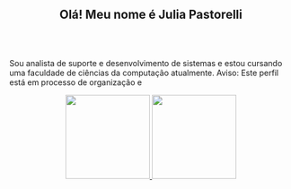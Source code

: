 <h2 align="center">Olá! Meu nome é Julia Pastorelli</h2>

  <br></br>
  <p>Sou analista de suporte e desenvolvimento de sistemas e estou cursando uma faculdade de ciências da computação atualmente. Aviso: Este perfil está em processo de organização e </p>
<div align="center">
  <a href="https://github.com/PastorelliJulia">
  <img height="150em" src="https://github-readme-stats.vercel.app/api?username=PastorelliJulia&show_icons=true&theme=dark&include_all_comsits=true&count_private=true"/>
    <img height="150em" src="https://github-readme-stats.vercel.app/api/top-langs/?username=PastorelliJulia&layout=compact&langs_count=7&theme=dark"/>
</div>
  <br>
<div align="center">
  <a href="https://linktr.ee/pastorellijulia">
</div>




